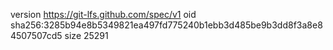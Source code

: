 version https://git-lfs.github.com/spec/v1
oid sha256:3285b94e8b5349821ea497fd775240b1ebb3d485be9b3dd8f3a8e84507507cd5
size 25291
